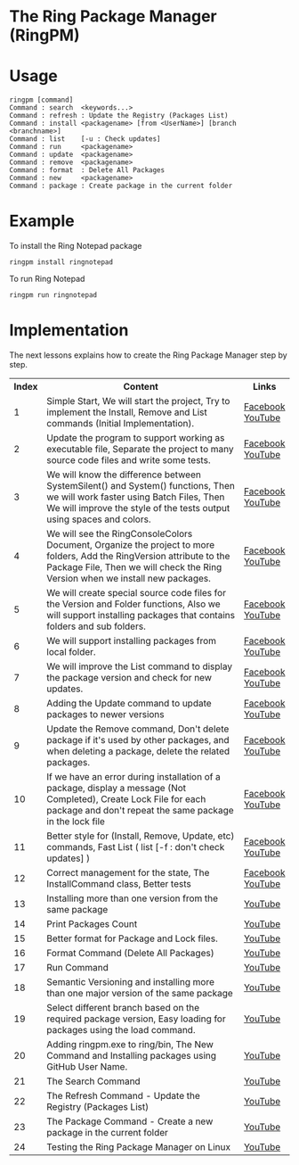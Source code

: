 The Ring Package Manager (RingPM)
=================================

Usage
=====

	ringpm [command]
	Command : search  <keywords...>
	Command : refresh : Update the Registry (Packages List)
	Command : install <packagename> [from <UserName>] [branch <branchname>]
	Command : list    [-u : Check updates]
	Command : run     <packagename>
	Command : update  <packagename>
	Command : remove  <packagename>
	Command : format  : Delete All Packages
	Command : new     <packagename>
	Command : package : Create package in the current folder

Example
=======

To install the Ring Notepad package

	ringpm install ringnotepad

To run Ring Notepad

	ringpm run ringnotepad

Implementation
==============

The next lessons explains how to create the Ring Package Manager step by step.

<table>
	<tr>	
		<th>Index</th>
		<th>Content</th>
		<th>Links</th>
	</tr>
	<tr>
		<td id="lesson1">1</td>
		<td>
			Simple Start, We will start the project, Try to implement the Install, Remove and List commands (Initial Implementation).
		</td>
		<td>
			<a href="https://www.facebook.com/mahmoudfayed1986/videos/vb.640625344/10156167595515345/?type=2&video_source=user_video_tab">Facebook</a> <br />
			<a href="https://www.youtube.com/watch?v=EDyrgo-0BIg&index=1&list=PLpQiqjcu7CuFiv-Fa8M8wx-MrKvLmMnbn">YouTube</a>
		</td>
	</tr>
	<tr>
		<td id="lesson2">2</td>
		<td>
			Update the program to support working as executable file, Separate the project to many source code files and write some tests.
		</td>
		<td>
			<a href="https://www.facebook.com/mahmoudfayed1986/videos/vb.640625344/10156170147090345/?type=2&video_source=user_video_tab">Facebook</a> <br />
			<a href="https://www.youtube.com/watch?v=RWlo8Eiyo0s&index=2&list=PLpQiqjcu7CuFiv-Fa8M8wx-MrKvLmMnbn">YouTube</a>
		</td>
	</tr>
	<tr>
		<td id="lesson3">3</td>
		<td>
			We will know the difference between SystemSilent() and System() functions, Then we will work faster using Batch Files, Then We will improve the style of the tests output using spaces and colors.
		</td>
		<td>
			<a href="https://www.facebook.com/mahmoudfayed1986/videos/vb.640625344/10156170776415345/?type=2&video_source=user_video_tab">Facebook</a> <br />
			<a href="https://www.youtube.com/watch?v=EGoVTIbw8M0&list=PLpQiqjcu7CuFiv-Fa8M8wx-MrKvLmMnbn&index=3">YouTube</a>
		</td>
	</tr>
	<tr>
		<td id="lesson4">4</td>
		<td>
			We will see the RingConsoleColors Document, Organize the project to more folders, Add the RingVersion attribute to the Package File, Then we will check the Ring Version when we install new packages.
		</td>
		<td>
			<a href="https://www.facebook.com/mahmoudfayed1986/videos/vb.640625344/10156172518305345/?type=2&video_source=user_video_tab">Facebook</a> <br />
			<a href="https://www.youtube.com/watch?v=uBToCd6bYeE&list=PLpQiqjcu7CuFiv-Fa8M8wx-MrKvLmMnbn&index=4">YouTube</a>
		</td>
	</tr>
	<tr>
		<td id="lesson5">5</td>
		<td>
			We will create special source code files for the Version and Folder functions, Also we will support installing packages that contains folders and sub folders.
		</td>
		<td>
			<a href="https://www.facebook.com/mahmoudfayed1986/videos/vb.640625344/10156172625970345/?type=2&video_source=user_video_tab">Facebook</a> <br />
			<a href="https://www.youtube.com/watch?v=l3QebGntG4g&list=PLpQiqjcu7CuFiv-Fa8M8wx-MrKvLmMnbn&index=5">YouTube</a>
		</td>
	</tr>
	<tr>
		<td id="lesson6">6</td>
		<td>
			We will support installing packages from local folder.
		</td>
		<td>
			<a href="https://www.facebook.com/mahmoudfayed1986/videos/vb.640625344/10156178964340345/?type=2&video_source=user_video_tab">Facebook</a> <br />
			<a href="https://www.youtube.com/watch?v=Re4lxETIdm8&index=6&list=PLpQiqjcu7CuFiv-Fa8M8wx-MrKvLmMnbn">YouTube</a>
		</td>
	</tr>
	<tr>
		<td id="lesson7">7</td>
		<td>
			We will improve the List command to display the package version and check for new updates.
		</td>
		<td>
			<a href="https://www.facebook.com/mahmoudfayed1986/videos/vb.640625344/10156179872360345/?type=2&video_source=user_video_tab">Facebook</a> <br />
			<a href="https://www.youtube.com/watch?v=r_JX5Lw3U54&index=7&list=PLpQiqjcu7CuFiv-Fa8M8wx-MrKvLmMnbn">YouTube</a>
		</td>
	</tr>
	<tr>
		<td id="lesson8">8</td>
		<td>
			Adding the Update command to update packages to newer versions
		</td>
		<td>
			<a href="https://www.facebook.com/mahmoudfayed1986/videos/vb.640625344/10156179966170345/?type=2&video_source=user_video_tab">Facebook</a> <br />
			<a href="https://www.youtube.com/watch?v=IQ1Q_9nvVCE&index=8&list=PLpQiqjcu7CuFiv-Fa8M8wx-MrKvLmMnbn">YouTube</a>
		</td>
	</tr>
	<tr>
		<td id="lesson9">9</td>
		<td>
			Update the Remove command, Don't delete package if it's used by other packages, and when deleting a package, delete the related packages.
		</td>
		<td>
			<a href="https://www.facebook.com/mahmoudfayed1986/videos/vb.640625344/10156181825700345/?type=2&video_source=user_video_tab">Facebook</a> <br />
			<a href="https://www.youtube.com/watch?v=qPtMe4f9y9w&index=9&list=PLpQiqjcu7CuFiv-Fa8M8wx-MrKvLmMnbn">YouTube</a>
		</td>
	</tr>
	<tr>
		<td id="lesson10">10</td>
		<td>
			If we have an error during installation of a package, display a message (Not Completed), Create Lock File for each package and don't repeat the same package in the lock file 
		</td>
		<td>
			<a href="https://www.facebook.com/mahmoudfayed1986/videos/vb.640625344/10156185979310345/?type=2&video_source=user_video_tab">Facebook</a> <br />
			<a href="https://www.youtube.com/watch?v=hpinzzgkBKk&index=10&list=PLpQiqjcu7CuFiv-Fa8M8wx-MrKvLmMnbn">YouTube</a>
		</td>
	</tr>
	<tr>
		<td id="lesson11">11</td>
		<td>
			Better style for (Install, Remove, Update, etc) commands, Fast List ( list [-f : don't check updates] )	
		</td>
		<td>
			<a href="https://www.facebook.com/mahmoudfayed1986/videos/vb.640625344/10156186589925345/?type=2&video_source=user_video_tab">Facebook</a> <br />
			<a href="https://www.youtube.com/watch?v=3bSwT28aP1w&list=PLpQiqjcu7CuFiv-Fa8M8wx-MrKvLmMnbn&index=11">YouTube</a>
		</td>
	</tr>
	<tr>
		<td id="lesson12">12</td>
		<td>
			Correct management for the state, The InstallCommand class, Better tests
		</td>
		<td>
			<a href="https://www.facebook.com/mahmoudfayed1986/videos/vb.640625344/10156188149035345/?type=2&video_source=user_video_tab">Facebook</a> <br />
			<a href="https://www.youtube.com/watch?v=B7pfTYsiPqg&index=12&list=PLpQiqjcu7CuFiv-Fa8M8wx-MrKvLmMnbn">YouTube</a>
		</td>
	</tr>
	<tr>
		<td id="lesson13">13</td>
		<td>
			Installing more than one version from the same package
		</td>
		<td>
			<a href="https://www.youtube.com/watch?v=_WLo-d0WdCs&list=PLpQiqjcu7CuFiv-Fa8M8wx-MrKvLmMnbn&index=13">YouTube</a>
		</td>
	</tr>
	<tr>
		<td id="lesson14">14</td>
		<td>
			Print Packages Count
		</td>
		<td>
			<a href="https://www.youtube.com/watch?v=YW7EXpa11h4&list=PLpQiqjcu7CuFiv-Fa8M8wx-MrKvLmMnbn&index=14">YouTube</a>
		</td>
	</tr>
	<tr>
		<td id="lesson15">15</td>
		<td>
			Better format for Package and Lock files.
		</td>
		<td>
			<a href="https://www.youtube.com/watch?v=UDMkECTl3RU&list=PLpQiqjcu7CuFiv-Fa8M8wx-MrKvLmMnbn&index=15">YouTube</a>
		</td>
	</tr>
	<tr>
		<td id="lesson16">16</td>
		<td>
			Format Command (Delete All Packages)
		</td>
		<td>
			<a href="https://www.youtube.com/watch?v=fFsbyFLS0sU&list=PLpQiqjcu7CuFiv-Fa8M8wx-MrKvLmMnbn&index=16">YouTube</a>
		</td>
	</tr>
	<tr>
		<td id="lesson17">17</td>
		<td>
			Run Command 
		</td>
		<td>
			<a href="https://www.youtube.com/watch?v=aRnsWOi_euE&index=17&list=PLpQiqjcu7CuFiv-Fa8M8wx-MrKvLmMnbn">YouTube</a>
		</td>
	</tr>
	<tr>
		<td id="lesson18">18</td>
		<td>
			Semantic Versioning and installing more than one major version of the same package 
		</td>
		<td>
			<a href="https://www.youtube.com/watch?v=c_LLHjWnUg4&list=PLpQiqjcu7CuFiv-Fa8M8wx-MrKvLmMnbn&index=18">YouTube</a>
		</td>
	</tr>
	<tr>
		<td id="lesson19">19</td>
		<td>
			Select different branch based on the required package version, Easy loading for packages using the load command.
		</td>
		<td>
			<a href="https://www.youtube.com/watch?v=w8r7BP96rgQ&list=PLpQiqjcu7CuFiv-Fa8M8wx-MrKvLmMnbn&index=19">YouTube</a>
		</td>
	</tr>
	<tr>
		<td id="lesson20">20</td>
		<td>
			Adding ringpm.exe to ring/bin, The New Command and Installing packages using GitHub User Name.
		</td>
		<td>
			<a href="https://www.youtube.com/watch?v=urxUIb35EDI&index=20&list=PLpQiqjcu7CuFiv-Fa8M8wx-MrKvLmMnbn">YouTube</a>
		</td>
	</tr>
	<tr>
		<td id="lesson21">21</td>
		<td>
			The Search Command
		</td>
		<td>
			<a href="https://www.youtube.com/watch?v=nPSyNdLJZ2U&index=21&list=PLpQiqjcu7CuFiv-Fa8M8wx-MrKvLmMnbn">YouTube</a>
		</td>
	</tr>
	<tr>
		<td id="lesson22">22</td>
		<td>
			The Refresh Command - Update the Registry (Packages List)
		</td>
		<td>
			<a href="https://www.youtube.com/watch?v=MjHRQgGFxbk&list=PLpQiqjcu7CuFiv-Fa8M8wx-MrKvLmMnbn&index=22">YouTube</a>
		</td>
	</tr>
	<tr>
		<td id="lesson23">23</td>
		<td>
			The Package Command - Create a new package in the current folder
		</td>
		<td>
			<a href="https://www.youtube.com/watch?v=sT5r4O4I6FY&index=23&list=PLpQiqjcu7CuFiv-Fa8M8wx-MrKvLmMnbn">YouTube</a>
		</td>
	</tr>
	<tr>
		<td id="lesson24">24</td>
		<td>
			Testing the Ring Package Manager on Linux
		</td>
		<td>
			<a href="https://www.youtube.com/watch?v=yTjwi55u0iA&list=PLpQiqjcu7CuFiv-Fa8M8wx-MrKvLmMnbn&index=24">YouTube</a>
		</td>
	</tr>
</table>

